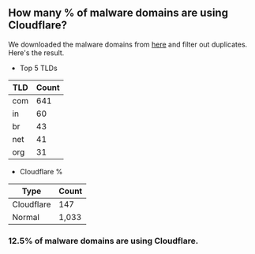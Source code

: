 ## How many % of malware domains are using Cloudflare?


We downloaded the malware domains from [here](https://urlhaus.abuse.ch) and filter out duplicates.
Here's the result.


[//]: # (start replacement)


- Top 5 TLDs

| TLD | Count |
| --- | --- |
| com | 641 |
| in | 60 |
| br | 43 |
| net | 41 |
| org | 31 |


- Cloudflare %

| Type | Count |
| --- | --- |
| Cloudflare | 147 |
| Normal | 1,033 |


### 12.5% of malware domains are using Cloudflare.